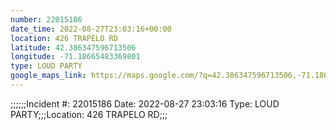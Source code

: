 ```yaml
---
number: 22015186
date_time: 2022-08-27T23:03:16+00:00
location: 426 TRAPELO RD
latitude: 42.386347596713506
longitude: -71.18665483369801
type: LOUD PARTY
google_maps_link: https://maps.google.com/?q=42.386347596713506,-71.18665483369801
---
```


;;;;;;Incident #: 22015186   Date: 2022-08-27 23:03:16   Type: LOUD PARTY;;;Location: 426 TRAPELO RD;;;
